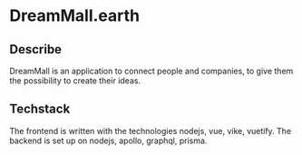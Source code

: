 # DreamMall.earth

## Describe

DreamMall is an application to connect people and companies, to give them the possibility to create their ideas.

## Techstack

The frontend is written with the technologies nodejs, vue, vike, vuetify.
The backend is set up on nodejs, apollo, graphql, prisma.
